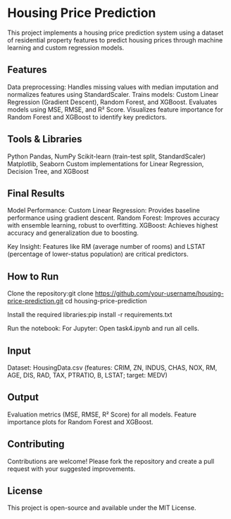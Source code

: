 # Housing Price Prediction
This project implements a housing price prediction system using a dataset of residential property features to predict housing prices through machine learning and custom regression models.

## Features

Data preprocessing: Handles missing values with median imputation and normalizes features using StandardScaler.
Trains models: Custom Linear Regression (Gradient Descent), Random Forest, and XGBoost.
Evaluates models using MSE, RMSE, and R² Score.
Visualizes feature importance for Random Forest and XGBoost to identify key predictors.


## Tools & Libraries

Python
Pandas, NumPy
Scikit-learn (train-test split, StandardScaler)
Matplotlib, Seaborn
Custom implementations for Linear Regression, Decision Tree, and XGBoost


## Final Results

Model Performance:
Custom Linear Regression: Provides baseline performance using gradient descent.
Random Forest: Improves accuracy with ensemble learning, robust to overfitting.
XGBoost: Achieves highest accuracy and generalization due to boosting.


Key Insight: Features like RM (average number of rooms) and LSTAT (percentage of lower-status population) are critical predictors.


## How to Run

Clone the repository:git clone https://github.com/your-username/housing-price-prediction.git
cd housing-price-prediction


Install the required libraries:pip install -r requirements.txt


Run the notebook:
For Jupyter: Open task4.ipynb and run all cells.




## Input

Dataset: HousingData.csv (features: CRIM, ZN, INDUS, CHAS, NOX, RM, AGE, DIS, RAD, TAX, PTRATIO, B, LSTAT; target: MEDV)


## Output

Evaluation metrics (MSE, RMSE, R² Score) for all models.
Feature importance plots for Random Forest and XGBoost.


## Contributing
Contributions are welcome! Please fork the repository and create a pull request with your suggested improvements.

## License
This project is open-source and available under the MIT License.

